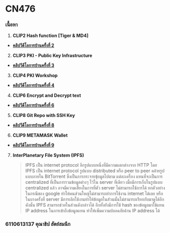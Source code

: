 # CN476

### เนื้อหา

1. **CLIP2 Hash function [Tiger & MD4]** 
* [**คลิปวีดีโอการบ้านครั้งที่ 2**](https://youtu.be/Xu7I4Bpjb3s)

2. **CLIP3 PKI - Public Key Infrastructure**
* [**คลิปวีดีโอการบ้านครั้งที่ 3**](https://youtu.be/X03w6O_5LcA)

3. **CLIP4 PKI Workshop**
* [**คลิปวีดีโอการบ้านครั้งที่ 4**](https://youtu.be/vgbHZBCNaZw)

4. **CLIP6 Encrypt and Decrypt text**
* [**คลิปวีดีโอการบ้านครั้งที่ 6**](https://youtu.be/AemkVnW2p84)

5. **CLIP8 Git Repo with SSH Key**
* [**คลิปวีดีโอการบ้านครั้งที่ 8**](https://youtu.be/BrVnU36g2F8)

6. **CLIP9 METAMASK Wallet**
* [**คลิปวีดีโอการบ้านครั้งที่ 9**](https://youtu.be/LM32eHzHxyc)

7. **InterPlanetary File System (IPFS)**

    >  IPFS เป็น internet protocol อีกรูปแบบหนึ่งที่มีความแตกต่างจาก HTTP โดย IPFS เป็น internet protocol รูปแบบ distributed หรือ peer to peer คล้ายรูปแบบภายใน BitTorrent ซึ่งเป็นการกระจายขุ้อมูลไปตาม แต่ละเครื่อง แทนที่จะเป็นการ centralized ที่เป็นการรวมข้อมูลต่างๆ ไว้ใน server ที่เดียว เมื่อมีการเก็บในรูปแบบ centralized แล้ว อาจมีความเสี่ยงในการที่ตัว server ไม่สามารถใช้การได้ ยกตัวอย่างในกรณีของ google ทำให้คนส่วนใหญ่ไม่สามารถทำการใช้งาน internet ได้เลย หรือในบางครั้งที่ server มีการเลิกใช้งานทำให้ข้อมูลในส่วนนั้นไม่สามารถเรียกกับมาดูได้อีก ดังนั้น IPFS สามารถช่วยในส่วนดังกล่าวได้ อีกทั้งยังมีการใช้ hash ของข้อมูลมาใช้แทน IP address ในการเข้าถึงข้อมูลแทน ทำให้เพิ่มความปลอดภัยด้าน IP address ได้

### 6110613137 คุณาธิป สัตย์สมนึก
